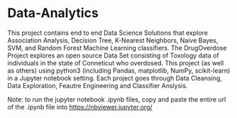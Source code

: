 # Data-Analytics

This project contains end to end Data Science Solutions that explore Association Analysis, Decision Tree, K-Nearest Neighbors, Naive Bayes, SVM, and Random Forest Machine Learning classifiers. The DrugOverdose Project explores an open source Data Set consisting of Toxology data of individuals in the state of Conneticut who overdosed. This project (as well as others) using python3 (including Pandas, matplotlib, NumPy, scikit-learn) in a Jupyter notebook setting. Each project goes through Data Cleansing, Data Exploration, Feautre Engineering and Classifier Anslysis.

Note: to run the jupyter notebook .ipynb files, copy and paste the entire url of the .ipynb file into https://nbviewer.jupyter.org/
